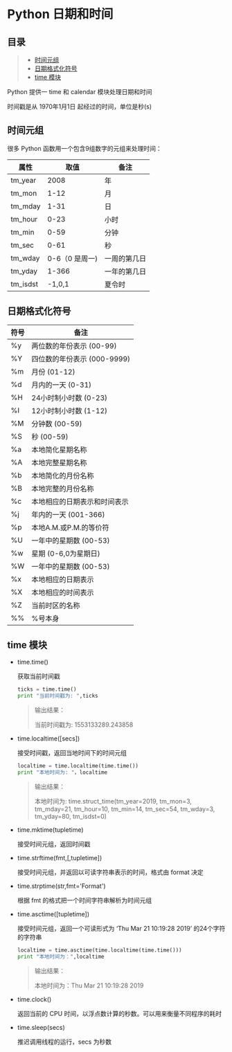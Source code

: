 # Python 日期和时间

## 目录

> * [时间元组](#chapter1)
> * [日期格式化符号](#chapter2)
> * [time 模块](#chapter3)

Python 提供一 time 和 calendar 模块处理日期和时间

时间戳是从 1970年1月1日 起经过的时间，单位是秒(s)



## 时间元组 <a id="chapter1"></a>

很多 Python 函数用一个包含9组数字的元组来处理时间：

| 属性     | 取值           | 备注         |
| -------- | -------------- | ------------ |
| tm_year  | 2008           | 年           |
| tm_mon   | 1-12           | 月           |
| tm_mday  | 1-31           | 日           |
| tm_hour  | 0-23           | 小时         |
| tm_min   | 0-59           | 分钟         |
| tm_sec   | 0-61           | 秒           |
| tm_wday  | 0-6（0 是周一) | 一周的第几日 |
| tm_yday  | 1-366          | 一年的第几日 |
| tm_isdst | -1,0,1         | 夏令时       |



## 日期格式化符号 <a id="chapter2"></a>

| 符号 | 备注                         |
| ---- | ---------------------------- |
| %y   | 两位数的年份表示 (00-99)     |
| %Y   | 四位数的年份表示 (000-9999)  |
| %m   | 月份 (01-12)                 |
| %d   | 月内的一天 (0-31)            |
| %H   | 24小时制小时数 (0-23)        |
| %I   | 12小时制小时数 (1-12)        |
| %M   | 分钟数 (00-59)               |
| %S   | 秒 (00-59)                   |
| %a   | 本地简化星期名称             |
| %A   | 本地完整星期名称             |
| %b   | 本地简化的月份名称           |
| %B   | 本地完整的月份名称           |
| %c   | 本地相应的日期表示和时间表示 |
| %j   | 年内的一天 (001-366)         |
| %p   | 本地A.M.或P.M.的等价符       |
| %U   | 一年中的星期数 (00-53)       |
| %w   | 星期 (0-6,0为星期日)         |
| %W   | 一年中的星期数 (00-53)       |
| %x   | 本地相应的日期表示           |
| %X   | 本地相应的时间表示           |
| %Z   | 当前时区的名称               |
| %%   | %号本身                      |



## time 模块 <a id="chapter3"></a>

- time.time()

  获取当前时间戳

  ```python
  ticks = time.time()
  print "当前时间戳为: ",ticks
  ```

  > 输出结果：
  >
  > 当前时间戳为: 1553133289.243858

- time.localtime([secs])

  接受时间戳，返回当地时间下的时间元组

  ```python
  localtime = time.localtime(time.time())
  print "本地时间为: "，localtime
  ```

  > 输出结果：
  >
  > 本地时间为: time.struct_time(tm_year=2019, tm_mon=3, tm_mday=21, tm_hour=10, tm_min=14, tm_sec=54, tm_wday=3, tm_yday=80, tm_isdst=0)

- time.mktime(tupletime)

  接受时间元组，返回时间戳

- time.strftime(fmt,[,tupletime])

  接受时间元组，并返回以可读字符串表示的时间，格式由 format 决定

- time.strptime(str,fmt='Format')

  根据 fmt 的格式把一个时间字符串解析为时间元组

- time.asctime([tupletime])

  接受时间元组，返回一个可读形式为 ‘Thu Mar 21 10:19:28 2019’ 的24个字符的字符串

  ```python
  localtime = time.asctime(time.localtime(time.time()))
  print "本地时间为：",localtime
  ```

  > 输出结果：
  >
  > 本地时间为：Thu Mar 21 10:19:28 2019

- time.clock()

  返回当前的 CPU 时间，以浮点数计算的秒数。可以用来衡量不同程序的耗时

- time.sleep(secs)

  推迟调用线程的运行，secs 为秒数




